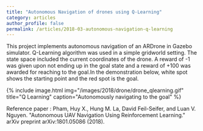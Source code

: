 ```yaml
---
title: "Autonomous Navigation of drones using Q-Learning"
category: articles
author_profile: false
permalink: /articles/2018-03-autonomous-navigation-q-learning
---
```


<p>
This project implements autonomous navigation of an ARDrone in Gazebo simulator. Q-Learning algorithm was used in a simple gridworld setting. The state space included the current coordinates of the drone. A reward of -1 was given upon not ending up in the goal state and a reward of +100 was awarded for reaching to the goal.In the demonstration below, white spot shows the starting point and the red spot is the goal.
</p>

{% include image.html img="/images/2018/drone/drone_qlearning.gif" title="Q Learning" caption="Autonomously navigating to the goal" %}
<!-- <div style="justify-content: center;">
<a href="http://arunkrweb.github.io/images/2018/drone/drone_qlearning.gif"><img src="/images/2018/drone/drone_qlearning.gif" style="width: 600px; height: 200px;"/></a>
</div> -->
<p style="font-size: 14px;">
Reference paper : Pham, Huy X., Hung M. La, David Feil-Seifer, and Luan V. Nguyen. "Autonomous UAV Navigation Using Reinforcement Learning." arXiv preprint arXiv:1801.05086 (2018).
</p>

 
 
